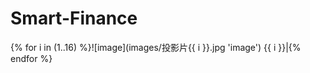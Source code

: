 # Smart-Finance
{% for i in (1..16) %}![image](images/投影片{{ i }}.jpg 'image')  {{ i }}|{% endfor %}
